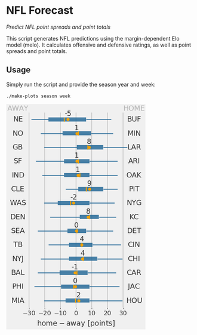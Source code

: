 NFL Forecast
============

*Predict NFL point spreads and point totals*

This script generates NFL predictions using the margin-dependent Elo model (melo). It calculates offensive and defensive ratings, as well as point spreads and point totals.

Usage
-----

Simply run the script and provide the season year and week:
```
./make-plots season week
```
![NFL point spreads](example.png)
